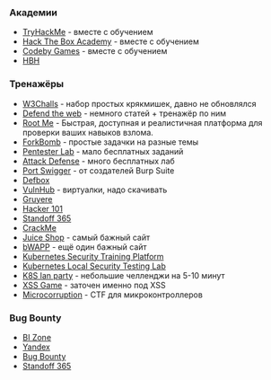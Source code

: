 ### Академии

- [TryHackMe](https://tryhackme.com/) - вместе с обучением
- [Hack The Box Academy](https://academy.hackthebox.com/dashboard) - вместе с обучением
- [Codeby Games](https://codeby.games/) - вместе с обучением
- [HBH](https://hbh.sh/home)

### Тренажёры

- [W3Challs](https://w3challs.com/) - набор простых крякмишек, давно не обновлялся
- [Defend the web](https://defendtheweb.net/dashboard) - немного статей + тренажёр по ним
- [Root Me](https://www.root-me.org/?lang=ru) - Быстрая, доступная и реалистичная платформа для проверки ваших навыков взлома.
- [ForkBomb](https://rev-kids20.forkbomb.ru/) - простые задачки на разные темы
- [Pentester Lab](https://pentesterlab.com/) - мало бесплатных заданий
- [Attack Defense](https://attackdefense.com/) - много бесплатных лаб
- [Port Swigger](https://portswigger.net/web-security) - от создателей Burp Suite
- [Defbox](https://defbox.io/)
- [VulnHub](https://www.vulnhub.com/) - виртуалки, надо скачивать
- [Gruyere](https://google-gruyere.appspot.com/)
- [Hacker 101](https://ctf.hacker101.com/)
- [Standoff 365](https://range.standoff365.com/)
- [CrackMe](https://crackmes.one/)
- [Juice Shop](https://github.com/juice-shop/juice-shop) - самый бажный сайт
- [bWAPP](http://itsecgames.com/) - ещё один бажный сайт
- [Kubernetes Security Training Platform](https://github.com/controlplaneio/simulator)
- [Kubernetes Local Security Testing Lab](https://github.com/raesene/kube_security_lab)
- [K8S lan party](https://www.k8slanparty.com/challenge) - небольшие челленджи на 5-10 минут
- [XSS Game](https://xss-game.appspot.com/) - заточен именно под XSS
- [Microcorruption](https://microcorruption.com/) - CTF для микроконтроллеров

### Bug Bounty

- [BI Zone](https://bugbounty.bi.zone/)
- [Yandex](https://yandex.com/bugbounty/index)
- [Bug Bounty](https://bugbounty.ru/)
- [Standoff 365](https://bugbounty.standoff365.com/)

